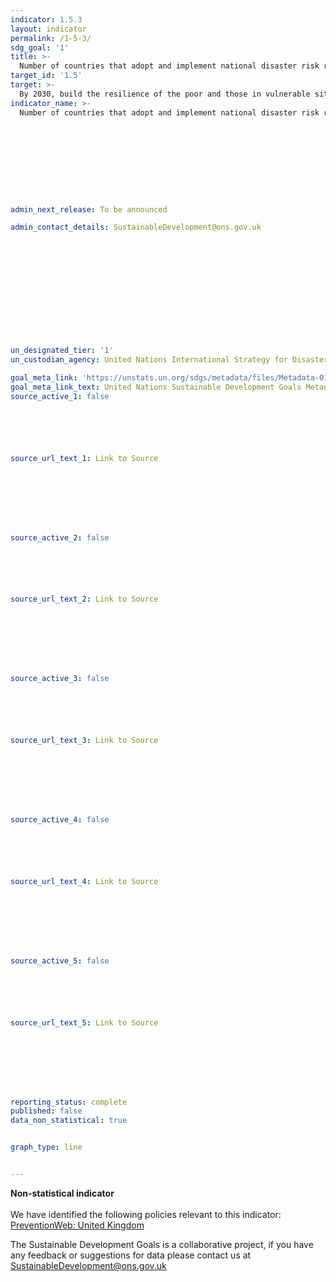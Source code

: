 ```yaml
---
indicator: 1.5.3
layout: indicator
permalink: /1-5-3/
sdg_goal: '1'
title: >-
  Number of countries that adopt and implement national disaster risk reduction strategies in line with the Sendai Framework for Disaster Risk Reduction 2015-2030 (repeat of 11.b.1 and 13.1.2)
target_id: '1.5'
target: >-
  By 2030, build the resilience of the poor and those in vulnerable situations and reduce their exposure and vulnerability to climate-related extreme events and other economic, social and environmental shocks and disasters
indicator_name: >-
  Number of countries that adopt and implement national disaster risk reduction strategies in line with the Sendai Framework for Disaster Risk Reduction 2015-2030 (repeat of 11.b.1 and 13.1.2)










admin_next_release: To be announced

admin_contact_details: SustainableDevelopment@ons.gov.uk













un_designated_tier: '1'
un_custodian_agency: United Nations International Strategy for Disaster Reduction (UNISDR)

goal_meta_link: 'https://unstats.un.org/sdgs/metadata/files/Metadata-01-05-03.pdf'
goal_meta_link_text: United Nations Sustainable Development Goals Metadata (PDF 217 KB)
source_active_1: false






source_url_text_1: Link to Source








source_active_2: false






source_url_text_2: Link to Source








source_active_3: false






source_url_text_3: Link to Source








source_active_4: false






source_url_text_4: Link to Source








source_active_5: false






source_url_text_5: Link to Source








reporting_status: complete
published: false
data_non_statistical: true


graph_type: line


---
```

**Non-statistical indicator**<br><br>We have identified the following policies relevant to this indicator: [PreventionWeb: United Kingdom](https://www.preventionweb.net/english/countries/europe/gbr/)

The Sustainable Development Goals is a collaborative project, if you have any feedback or suggestions for data please contact us at <SustainableDevelopment@ons.gov.uk>


